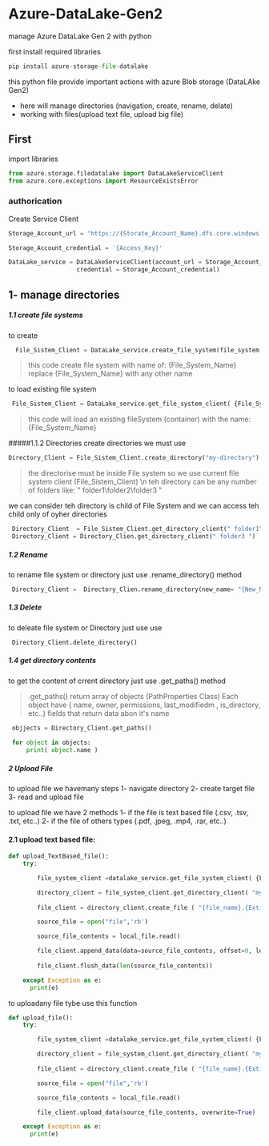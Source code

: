 # Azure-DataLake-Gen2
manage Azure DataLake Gen 2 with python 


first install required libraries 

```python
pip install azure-storage-file-datalake
```

this python file provide important actions with azure Blob storage (DataLAke Gen2)

* here will manage directories (navigation, create, rename, delate)
* working with files(upload text file, upload big file)

## First 
import libraries

```python
from azure.storage.filedatalake import DataLakeServiceClient
from azure.core.exceptions import ResourceExistsError
```

### authorication 

Create Service Client 

```python
Storage_Account_url = "https://{Storate_Account_Name}.dfs.core.windows.net/"

Storage_Account_credential = '{Access_Key}'

DataLake_service = DataLakeServiceClient(account_url = Storage_Account_url,
                   credential = Storage_Account_credential)

```



## 1- manage directories

##### 1.1 create file systems 
to create 

```python
  File_Sistem_Client = DataLake_service.create_file_system(file_system = {File_System_Name})
```
> this code create file system with name of: {File_System_Name}
>  replace {File_System_Name} with any other name

 to load existing file system 
 ```python
  File_Sistem_Client = DataLake_service.get_file_system_client( {File_System_Name} )
 ```
 > this code will load an existing fileSystem (container) with the name: {File_System_Name}

#####1.1.2 Directories
create directories we must use 
 ```python
 Directory_Client = File_Sistem_Client.create_directory("my-directory")
  ```
  > the directorise must be inside File system so we use current file system client (File_Sistem_Client) \n
  > teh directory can be any number of folders like: " folder1\folder2\folder3 "

we can consider teh directory is child of File System and we can access teh child only of oyher directories 
```python
 Directory_Client  = File_Sistem_Client.get_directory_client(" folder1\folder2 ")
 Directory_Client = Directory_Clien.get_directory_client(" folder3 ")
```

##### 1.2 Rename

to rename file system or directory just use .rename_directory() method

```python
 Directory_Client =  Directory_Clien.rename_directory(new_name= "{New_Name}")
```

##### 1.3 Delete 

to deleate file system or Directory just use use 
```python
 Directory_Client.delete_directory()
```

##### 1.4 get directory contents
to get the content of crrent directory just use .get_paths() method
> .get_paths() return array of objects (PathProperties Class)
Each object have { name, owner, permissions, last_modifiedm , is_directory, etc..} fields that return data abon it's name

```python
 objjects = Directory_Client.get_paths()
 
 for object in objects:
     print( object.name )
```

##### 2 Upload File


to upload file we havemany steps
1- navigate directory
2- create target file 
3- read and upload file

to upload file we have 2 methods 
1- if the file is text based file (.csv, .tsv, .txt, etc..)
2- if the file of others types (.pdf, .jpeg, .mp4, .rar, etc..)

####  2.1 upload text based file:

```python
def upload_TextBased_file():
    try:

        file_system_client =datalake_service.get_file_system_client( {File_System_Name} )

        directory_client = file_system_client.get_directory_client( "my-directory" )
        
        file_client = directory_client.create_file ( "{file_name}.{Extinction}" )

        source_file = open("file",'rb')

        source_file_contents = local_file.read()

        file_client.append_data(data=source_file_contents, offset=0, length=len(file_contents))
         
        file_client.flush_data(len(source_file_contents))

    except Exception as e:
      print(e)
```

to  uploadany file tybe use this function 
```python
def upload_file():
    try:

        file_system_client =datalake_service.get_file_system_client( {File_System_Name} )

        directory_client = file_system_client.get_directory_client( "my-directory" )
        
        file_client = directory_client.create_file ( "{file_name}.{Extinction}" )

        source_file = open("file",'rb')

        source_file_contents = local_file.read()

        file_client.upload_data(source_file_contents, overwrite=True)

    except Exception as e:
      print(e)
```

